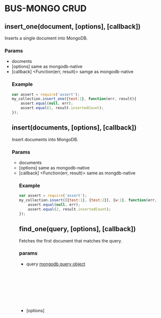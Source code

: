 # BUS-MONGO CRUD
## insert_one(document, [options], [callback])
Inserts a single document into MongoDB.

### Params
* docments <Object>
* [options] <Object> same as mongodb-native
* [callback] <Function(err, result)> samge as mongodb-native


### Example
```js
var assert = require('assert');
my_collection.insert_one({test:1}, function(err, result){
    assert.equal(null, err);
    assert.equal(1, result.insertedCount);
});
```

## insert(documents, [options], [callback])
Insert documents into MongoDB.

### Params
* documents <Object>
* [options] <Object> same as mongodb-native
* [callback] <Function(err, result)> same as mongdb-native

### Example
```js
var assert = require('assert');
my_collection.insert([{test:1}, {test:2}], {w:1}, function(err, result){
    assert.equal(null, err);
    assert.equal(2, result.insertedCount);
});
```

## find_one(query, [options], [callback])
Fetches the first document that matches the query.

### params
* query <Object> [mongodb query object](http://docs.mongodb.org/v2.4/tutorial/query-documents/)
* [options] <Object> same as mongodb-native
* [callback] <Function(err, result)> same as mongodb-native

### Example
```js
var assert = require('assert')
my_collection.insert([{test:1},{test:2}], function(err){
    assert.equal(null, err);
    my_collection.find_one({test:1}, function(err, result){
        assert.equal(null, err);
        assert.equal({test:1}, result);
    });
});
```

## find(query, [options])
Creates a cursor for a query that can be used to iterate over results from MongoDB.

### params
* query <Object> [mongodb query object](http://docs.mongodb.org/v2.4/tutorial/query-documents/)
* [options] <Object> same as mongodb-native

### return
* <Object> a cursor that can iterate over results

### Example
```js
var assert = require('assert');
my_collection.insert([{test:1}, {test:1, t:2}], function(err){
    assert(null, err);
    var cursor = my_collection.query({test:1});
    cursor.toArray(function(items){
        assert(2, items.length);
    });
});
```

## update_one(query, payment, [options], [callback])

